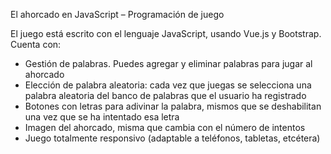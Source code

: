 El ahorcado en JavaScript – Programación de juego

El juego está escrito con el lenguaje JavaScript, usando Vue.js y Bootstrap. Cuenta con:

-   Gestión de palabras. Puedes agregar y eliminar palabras para jugar al ahorcado
-   Elección de palabra aleatoria: cada vez que juegas se selecciona una palabra aleatoria del banco de palabras que el usuario ha registrado
-   Botones con letras para adivinar la palabra, mismos que se deshabilitan una vez que se ha intentado esa letra
-   Imagen del ahorcado, misma que cambia con el número de intentos
-   Juego totalmente responsivo (adaptable a teléfonos, tabletas, etcétera)
